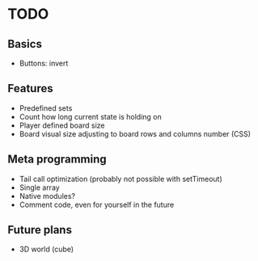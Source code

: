 # TODO

## Basics

* Buttons: invert

## Features

* Predefined sets
* Count how long current state is holding on
* Player defined board size
* Board visual size adjusting to board rows and columns number (CSS)

## Meta programming

* Tail call optimization (probably not possible with setTimeout)
* Single array
* Native modules?
* Comment code, even for yourself in the future

## Future plans

* 3D world (cube)